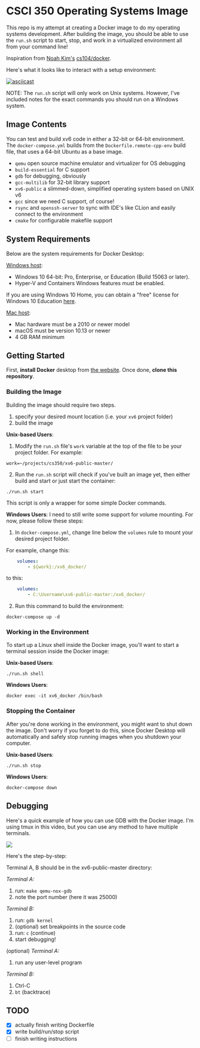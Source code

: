 # CSCI 350 Operating Systems Image

This repo is my attempt at creating a Docker image to do my operating systems development. After building the image, you should be able to use the `run.sh` script to start, stop, and work in a virtualized environment all from your command line!

Inspiration from [Noah Kim's](https://github.com/noahbkim) [cs104/docker](https://github.com/csci104/docker).

Here's what it looks like to interact with a setup environment:

[![asciicast](https://asciinema.org/a/308534.svg)](https://asciinema.org/a/308534)

NOTE: The `run.sh` script will only work on Unix systems. However, I've included notes for the exact commands you should run on a Windows system.

## Image Contents

You can test and build xv6 code in either a 32-bit or 64-bit environment. The `docker-compose.yml` builds from the `Dockerfile.remote-cpp-env` build file, that uses a 64-bit Ubuntu as a base image.

- `qemu` open source machine emulator and virtualizer for OS debugging
- `build-essential` for C support
- `gdb` for debugging, obviously
- `gcc-multilib` for 32-bit library support
- `xv6-public` a slimmed-down, simplified operating system based on UNIX v6
- `gcc` since we need C support, of course!
- `rsync` and `openssh-server` to sync with IDE's like CLion and easily connect to the environment
- `cmake` for configurable makefile support

## System Requirements

Below are the system requirements for Docker Desktop:

[Windows host](https://docs.docker.com/docker-for-windows/install/):

- Windows 10 64-bit: Pro, Enterprise, or Education (Build 15063 or later).
- Hyper-V and Containers Windows features must be enabled.

If you are using Windows 10 Home, you can obtain a "free" license for Windows 10 Education [here](https://viterbiit.usc.edu/services/hardware-software/microsoft-imagine-downloads/).

[Mac host](https://docs.docker.com/docker-for-mac/install/):

- Mac hardware must be a 2010 or newer model
- macOS must be version 10.13 or newer
- 4 GB RAM minimum

## Getting Started

First, **install Docker** desktop from [the website](https://www.docker.com/products/docker-desktop).
Once done, **clone this repository**.

### Building the Image

Building the image should require two steps.

1. specify your desired mount location (i.e. your `xv6` project folder)
2. build the image



**Unix-based Users**: 

1. Modify the `run.sh` file's `work` variable at the top of the file to be your project folder.
For example:

```shell
work=~/projects/cs350/xv6-public-master/
```

2. Run the `run.sh` script will check if you've built an image yet, then either
build and start or just start the container:

```shell
./run.sh start
```

This script is only a wrapper for some simple Docker commands.

**Windows Users**: I need to still write some support for volume mounting. For now, please follow these steps:

1. In `docker-compose.yml`, change line below the `volumes` rule to mount your desired project folder.

For example, change this:

```yml
    volumes:
        - ${work}:/xv6_docker/
```

to this:

```yml
    volumes:
        - C:\Username\xv6-public-master:/xv6_docker/
```

2. Run this command to build the environment:

```shell
docker-compose up -d
```

### Working in the Environment

To start up a Linux shell inside the Docker image, you'll want to start a terminal session inside the Docker image:

**Unix-based Users**:

```shell
./run.sh shell
```

**Windows Users**:

```shell
docker exec -it xv6_docker /bin/bash
```

### Stopping the Container

After you're done working in the environment, you might want to shut down the image. Don't worry if you forget to
do this, since Docker Desktop will automatically and safely stop running images when you shutdown your computer.

**Unix-based Users**:

```shell
./run.sh stop
```

**Windows Users**:

```shell
docker-compose down
```

## Debugging

Here's a quick example of how you can use GDB with the Docker image. I'm using tmux in this video, but you can 
use any method to have multiple terminals.

[![](http://img.youtube.com/vi/mkTIOiGpykg/0.jpg)](http://www.youtube.com/watch?v=mkTIOiGpykg "gdb with xv6")

Here's the step-by-step:

Terminal A, B should be in the xv6-public-master directory:

*Terminal A:*
1. run: `make qemu-nox-gdb`
2. note the port number (here it was 25000)

*Terminal B:*

1. run: `gdb kernel`
2. (optional) set breakpoints in the source code
3. run: `c` (continue)
4. start debugging!

(optional)
*Terminal A:*
1. run any user-level program

*Terminal B:*
1. Ctrl-C
2. `bt` (backtrace)

## TODO

- [x] actually finish writing Dockerfile
- [x] write build/run/stop script
- [ ] finish writing instructions
